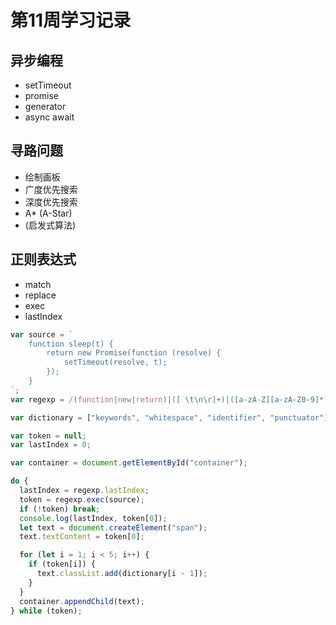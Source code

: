 # 第11周学习记录

## 异步编程
- setTimeout
- promise
- generator
- async await

## 寻路问题
- 绘制画板
- 广度优先搜索
- 深度优先搜索
- A* (A-Star) 
- (启发式算法)

## 正则表达式
- match
- replace
- exec
- lastIndex

```js
var source = `
    function sleep(t) {
        return new Promise(function (resolve) {
            setTimeout(resolve, t);
        });
    }
`;
var regexp = /(function|new|return)|([ \t\n\r]+)|([a-zA-Z][a-zA-Z0-9]*)|([\(\)\{\}\,\;])/g;

var dictionary = ["keywords", "whitespace", "identifier", "punctuator"];

var token = null;
var lastIndex = 0;

var container = document.getElementById("container");

do {
  lastIndex = regexp.lastIndex;
  token = regexp.exec(source);
  if (!token) break;
  console.log(lastIndex, token[0]);
  let text = document.createElement("span");
  text.textContent = token[0];

  for (let i = 1; i < 5; i++) {
    if (token[i]) {
      text.classList.add(dictionary[i - 1]);
    }
  }
  container.appendChild(text);
} while (token);
```